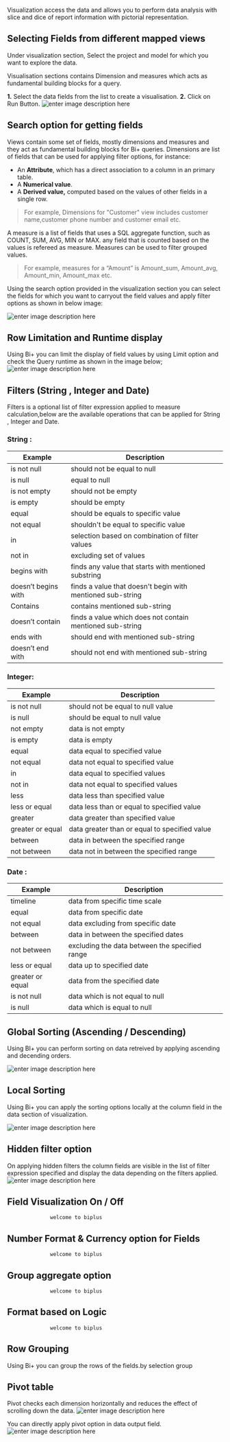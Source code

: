 

Visualization access the data and allows you to perform data analysis with slice and dice of report information with pictorial representation.

## Selecting Fields from different mapped views

Under visualization section, Select the project and model for which you want to explore the data.

Visualisation sections contains Dimension and measures which acts as fundamental building blocks for a query.

**1.** Select the data fields from the list to create a visualisation.
**2.** Click on Run Button.
![enter image description here](https://raw.githubusercontent.com/sv18042016/fp1/master/images/visu_run.png)

## Search option for getting fields

Views contain some set of fields, mostly dimensions and measures and they act as fundamental building blocks for Bi+ queries.
Dimensions are list of fields that can be used for applying filter options, for instance:
- An **Attribute**, which has a direct association to a column in an primary table.
- A **Numerical value**.
- A **Derived value,** computed based on the values of other fields in a single row.

> For example, Dimensions for "Customer" view includes customer name,customer phone number and customer email etc.

A measure is a list of fields that uses a SQL aggregate function, such as COUNT, SUM, AVG, MIN or MAX. any field that is counted based on the values is refereed as measure. Measures can be used to filter grouped values. 

>For example, measures for a “Amount” is Amount_sum, Amount_avg, Amount_min, Amount_max etc.

Using the search option provided in the visualization section you can select the fields for which you want to carryout the field values and apply filter options as shown in below image:

![enter image description here](https://raw.githubusercontent.com/sv18042016/fp1/master/images/visu_fields.png)

## Row Limitation and Runtime display

Using Bi+ you can limit the display of field values by using Limit option and check the Query runtime as shown in the image below;
 ![enter image description here](https://raw.githubusercontent.com/sv18042016/fp1/master/images/row_limit.png)

## Filters (String , Integer and Date)

Filters is a optional list of filter expression applied to measure calculation,below are the available operations that can be applied for String , Integer and Date.

### String :
|			Example            |						Description                        |                                                                                 
|------------------------------|-----------------------------------------------------------|
|is not null                   | should not be equal to null                               |
|is null                       | equal to null                                             |
|is not empty                  | should not be empty                                       |
|is empty                      | should be empty                                           |
|equal                         | should be equals to specific value                        |
|not equal                     | shouldn't be equal to specific value                      |
|in                            | selection based on combination of filter values           |
|not in                        | excluding set of values                                   |
|begins with                   | finds any value that starts with mentioned substring      |
|doesn’t begins with           | finds a value that doesn't begin with mentioned sub-string|
|Contains                      | contains mentioned sub-string                             |
|doesn’t contain               | finds a value which does not contain mentioned sub-string |
|ends with                     | should end with mentioned sub-string                      |
|doesn’t end with              | should not end with mentioned sub-string                  |

### Integer:
|			Example            |						Description                         |                                                                                 
|------------------------------|------------------------------------------------------------|
|is not null                   | should not be equal to null value                          |                
|is null                       | should be equal to null value                              |                                           
|not empty                     | data is not empty                                          |
|is empty                      | data is empty                                              |
|equal                         | data equal to specified value                              |
|not equal                     | data not equal to specified value                          |
|in                            | data equal to specified values                             |
|not in                        | data not equal to specified values                         |
|less                          | data less than specified value                             |
|less or equal                 | data less than or equal to specified value                 |
|greater                       | data greater than specified value                          |
|greater or equal              | data greater than or equal to specified value              |
|between                       | data in between the specified range                        |
|not between                   | data not in between the specified range                    |

### Date :
|			Example            |						Description                         |                                                                                 
|------------------------------|------------------------------------------------------------|
|timeline                      |data from specific time scale                               |
|equal                         |data from specific date                                     |
|not equal                     |data excluding from specific date
|between                       |data in between the specified dates
|not between                   |excluding the data between the specified range
|less or equal                 |data up to specified date 
|greater or equal              |data from the specified date 
|is not null                   |data which is not equal to null
|is null                       |data which is equal to null



## Global Sorting (Ascending / Descending)

Using BI+ you can perform sorting on data retreived by applying ascending and decending orders.

![enter image description here](https://raw.githubusercontent.com/sv18042016/fp1/3a66bec34562013987acc9ca17385d78b2741ac4/images/sorting.png)

## Local Sorting

Using Bi+ you can apply the sorting options locally at the column field in the data section of visualization.

![enter image description here](https://raw.githubusercontent.com/sv18042016/fp1/c6f7269afe640dd6c16f4fd1d4423aa394bdf2b4/images/local_sorting.png)

## Hidden filter option

On applying hidden filters the column fields are visible in the list of filter expression specified and display the data depending on the filters applied.
 ![enter image description here](https://raw.githubusercontent.com/sv18042016/fp1/34391bdf76fb249287716076e426ddd4d82df671/images/hidden_filter.png)



## Field Visualization On / Off

                  welcome to biplus

## Number Format & Currency option for Fields

                  welcome to biplus

## Group aggregate option

                  welcome to biplus

## Format based on Logic

                  welcome to biplus

## Row Grouping

Using Bi+ you can group the rows of the fields.by selection group 

## Pivot table

  Pivot  checks each dimension horizontally and reduces the effect of scrolling down the data.
  ![enter image description here](https://raw.githubusercontent.com/sv18042016/fp1/78c46d819c716135d45ff60b9a71b15dd9e7a97f/images/pivot.png)

You can directly apply pivot option in data output field.
![enter image description here](https://raw.githubusercontent.com/sv18042016/fp1/1bae129344332eabae71b594bd320f0f5c5b4a68/images/pivot2.png)
<!--stackedit_data:
eyJoaXN0b3J5IjpbODA0OTQ1MDQ2LC04MzA5ODE4NV19
-->